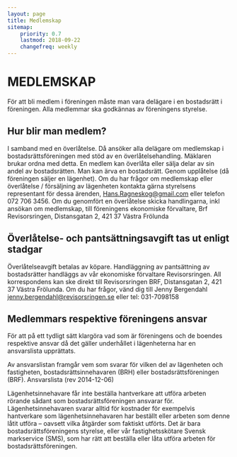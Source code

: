 ```yaml
---
layout: page
title: Medlemskap
sitemap:
    priority: 0.7
    lastmod: 2018-09-22
    changefreq: weekly
---
```

# MEDLEMSKAP
För att bli medlem i föreningen måste man vara delägare i en bostadsrätt i föreningen. Alla medlemmar ska godkännas av föreningens styrelse.

## Hur blir man medlem?
I samband med en överlåtelse. Då ansöker alla delägare om medlemskap i bostadsrättsföreningen med stöd av en överlåtelsehandling. Mäklaren brukar ordna med detta.
En medlem kan överlåta eller sälja delar av sin andel av bostadsrätten.
Man kan ärva en bostadsrätt.
Genom upplåtelse (då föreningen säljer en lägenhet).
Om du har frågor om medlemskap eller överlåtelse / försäljning av lägenheten kontakta gärna styrelsens representant för dessa ärenden, Hans.Ragneskog@gmail.com eller telefon 072 706 3456. Om du genomfört en överlåtelse skicka handlingarna, inkl ansökan om medlemskap, till föreningens ekonomiske förvaltare,
Brf Revisorsringen, Distansgatan 2, 421 37 Västra Frölunda

## Överlåtelse- och pantsättningsavgift tas ut enligt stadgar
Överlåtelseavgift betalas av köpare.
Handläggning av pantsättning av bostadsrätter handläggs av vår ekonomiske förvaltare Revisorsringen.
All korrespondens kan ske direkt till Revisorsringen BRF, Distansgatan 2, 421 37 Västra Frölunda.
Om du har frågor, vänd dig till Jenny Bergendahl jenny.bergendahl@revisorsringen.se eller tel: 031-7098158

## Medlemmars respektive föreningens ansvar
För att på ett tydligt sätt klargöra vad som är föreningens och de boendes respektive ansvar då det gäller underhållet i lägenheterna har en ansvarslista upprättats.

Av ansvarslistan framgår vem som svarar för vilken del av lägenheten och fastigheten, bostadsrättsinnehavaren (BRH) eller bostadsrättsföreningen (BRF).
Ansvarslista (rev 2014-12-06)

Lägenhetsinnehavare får inte beställa hantverkare att utföra arbeten rörande sådant som bostadsrättsföreningen ansvarar för. Lägenhetsinnehavaren svarar alltid för kostnader för exempelvis hantverkare som lägenhetsinnehavaren har beställt eller arbeten som denne låtit utföra – oavsett vilka åtgärder som faktiskt utförts. Det är bara bostadsrättsföreningens styrelse, eller vår fastighetsskötare Svensk markservice (SMS), som har rätt att beställa eller låta utföra arbeten för bostadsrättsföreningen.